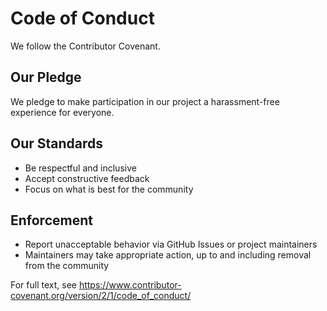 # Code of Conduct

We follow the Contributor Covenant.

## Our Pledge
We pledge to make participation in our project a harassment-free experience for everyone.

## Our Standards
- Be respectful and inclusive
- Accept constructive feedback
- Focus on what is best for the community

## Enforcement
- Report unacceptable behavior via GitHub Issues or project maintainers
- Maintainers may take appropriate action, up to and including removal from the community

For full text, see https://www.contributor-covenant.org/version/2/1/code_of_conduct/
